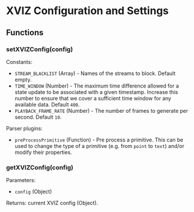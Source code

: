 # XVIZ Configuration and Settings

## Functions

### setXVIZConfig(config)

Constants:

- `STREAM_BLACKLIST` (Array) - Names of the streams to block. Default empty.
- `TIME_WINDOW` (Number) - The maximum time difference allowed for a state update to be associated
  with a given timestamp. Increase this number to ensure that we cover a sufficient time window for
  any available data. Default `400`.
- `PLAYBACK_FRAME_RATE` (Number) - The number of frames to generate per second. Default `10`.

Parser plugins:

- `preProcessPrimitive` (Function) - Pre process a primitive. This can be used to change the type of
  a primitive (e.g. from `point` to `text`) and/or modify their properties.

### getXVIZConfig(config)

Parameters:

- `config` (Object)

Returns: current XVIZ config (Object).
